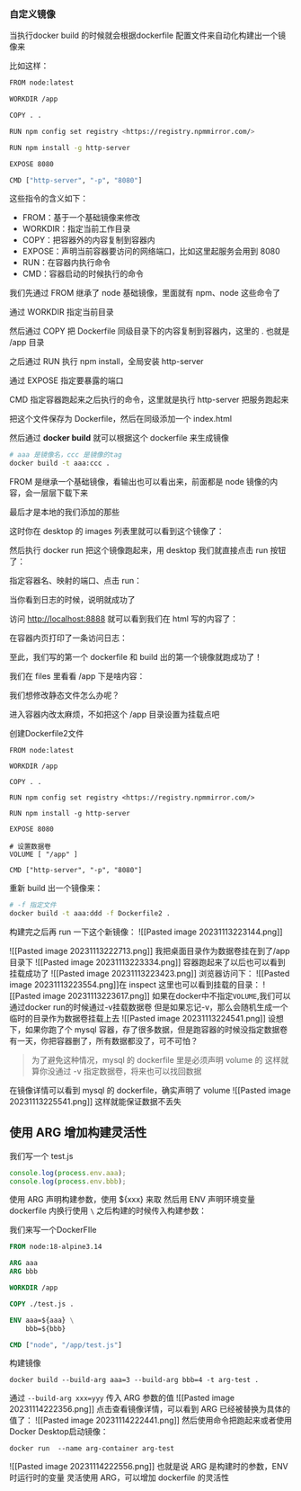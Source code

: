 ### 自定义镜像

当执行docker build 的时候就会根据dockerfile 配置文件来自动化构建出一个镜像来

比如这样：
```bash
FROM node:latest

WORKDIR /app

COPY . .

RUN npm config set registry <https://registry.npmmirror.com/>

RUN npm install -g http-server

EXPOSE 8080

CMD ["http-server", "-p", "8080"]
```

这些指令的含义如下：
- FROM：基于一个基础镜像来修改
- WORKDIR：指定当前工作目录
- COPY：把容器外的内容复制到容器内
- EXPOSE：声明当前容器要访问的网络端口，比如这里起服务会用到 8080
- RUN：在容器内执行命令
- CMD：容器启动的时候执行的命令

我们先通过 FROM 继承了 node 基础镜像，里面就有 npm、node 这些命令了

通过 WORKDIR 指定当前目录

然后通过 COPY 把 Dockerfile 同级目录下的内容复制到容器内，这里的 . 也就是 /app 目录

之后通过 RUN 执行 npm install，全局安装 http-server

通过 EXPOSE 指定要暴露的端口

CMD 指定容器跑起来之后执行的命令，这里就是执行 http-server 把服务跑起来

把这个文件保存为 Dockerfile，然后在同级添加一个 index.html


然后通过 **docker build** 就可以根据这个 dockerfile 来生成镜像

```bash
# aaa 是镜像名，ccc 是镜像的tag
docker build -t aaa:ccc .
```

FROM 是继承一个基础镜像，看输出也可以看出来，前面都是 node 镜像的内容，会一层层下载下来

最后才是本地的我们添加的那些

这时你在 desktop 的 images 列表里就可以看到这个镜像了：

然后执行 docker run 把这个镜像跑起来，用 desktop 我们就直接点击 run 按钮了：

指定容器名、映射的端口、点击 run：

当你看到日志的时候，说明就成功了

访问 [http://localhost:8888](http://localhost:8888) 就可以看到我们在 html 写的内容了：

在容器内页打印了一条访问日志：

至此，我们写的第一个 dockerfile 和 build 出的第一个镜像就跑成功了！

我们在 files 里看看 /app 下是啥内容：

我们想修改静态文件怎么办呢？

进入容器内改太麻烦，不如把这个 /app 目录设置为挂载点吧

创建Dockerfile2文件

```docker
FROM node:latest

WORKDIR /app

COPY . .

RUN npm config set registry <https://registry.npmmirror.com/>

RUN npm install -g http-server

EXPOSE 8080

# 设置数据卷
VOLUME [ "/app" ]

CMD ["http-server", "-p", "8080"]
```

重新 build 出一个镜像来：

```bash
# -f 指定文件
docker build -t aaa:ddd -f Dockerfile2 .
```

构建完之后再 run 一下这个新镜像：
![[Pasted image 20231113223144.png]]

![[Pasted image 20231113222713.png]]
我把桌面目录作为数据卷挂在到了/app目录下
![[Pasted image 20231113223334.png]]
容器跑起来了以后也可以看到挂载成功了
![[Pasted image 20231113223423.png]]
浏览器访问下：
![[Pasted image 20231113223554.png]]在 inspect 这里也可以看到挂载的目录：
![[Pasted image 20231113223617.png]]
如果在docker中不指定`VOLUME`,我们可以通过docker run的时候通过-v挂载数据卷
但是如果忘记-v，那么会随机生成一个临时的目录作为数据卷挂载上去
![[Pasted image 20231113224541.png]]
设想下，如果你跑了个 mysql 容器，存了很多数据，但是跑容器的时候没指定数据卷
有一天，你把容器删了，所有数据都没了，可不可怕？
> 为了避免这种情况，mysql 的 dockerfile 里是必须声明 volume 的
> 这样就算你没通过 -v 指定数据卷，将来也可以找回数据

在镜像详情可以看到 mysql 的 dockerfile，确实声明了 volume
![[Pasted image 20231113225541.png]]
这样就能保证数据不丢失
## 使用 ARG 增加构建灵活性
我们写一个 test.js
```js
console.log(process.env.aaa);
console.log(process.env.bbb);
```

使用 ARG 声明构建参数，使用 ${xxx} 来取
然后用 ENV 声明环境变量
dockerfile 内换行使用 `\`
之后构建的时候传入构建参数：

我们来写一个DockerFIle
```Dockerfile
FROM node:18-alpine3.14

ARG aaa
ARG bbb

WORKDIR /app

COPY ./test.js .

ENV aaa=${aaa} \
    bbb=${bbb}

CMD ["node", "/app/test.js"]
```
构建镜像
```shell
docker build --build-arg aaa=3 --build-arg bbb=4 -t arg-test .
```
通过 `--build-arg xxx=yyy` 传入 ARG 参数的值
![[Pasted image 20231114222356.png]]
点击查看镜像详情，可以看到 ARG 已经被替换为具体的值了：
![[Pasted image 20231114222441.png]]
然后使用命令把跑起来或者使用Docker Desktop启动镜像：
```shell
docker run  --name arg-container arg-test
```
![[Pasted image 20231114222556.png]]
也就是说 ARG 是构建时的参数，ENV 时运行时的变量
灵活使用 ARG，可以增加 dockerfile 的灵活性
